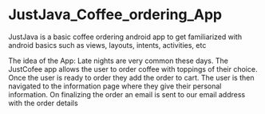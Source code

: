 # JustJava_Coffee_ordering_App

JustJava  is a basic coffee ordering android app to get familiarized with android basics such as views, layouts, intents, activities, etc

The idea of the App:
Late nights are very common these days. The JustCofee app allows the user to order coffee with toppings of their choice. Once the user is ready to order they add the order to cart. The user is then navigated to the information page where they give their personal information. On finalizing the order an email is sent to our email address with the order details 

